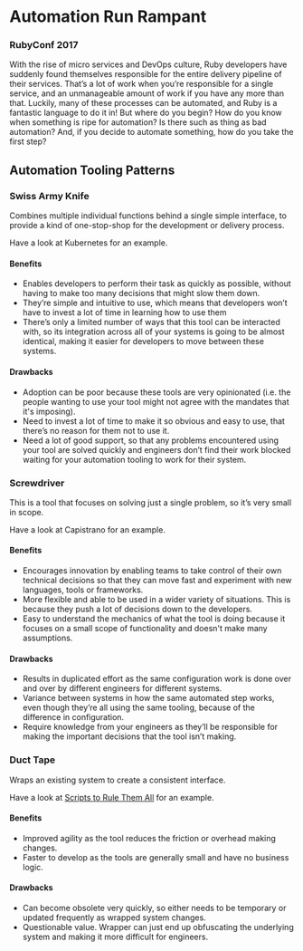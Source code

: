 # Automation Run Rampant

### RubyConf 2017
With the rise of micro services and DevOps culture, Ruby developers have suddenly found themselves responsible for the entire delivery pipeline of their services. That’s a lot of work when you’re responsible for a single service, and an unmanageable amount of work if you have any more than that. Luckily, many of these processes can be automated, and Ruby is a fantastic language to do it in! But where do you begin? How do you know when something is ripe for automation? Is there such as thing as bad automation? And, if you decide to automate something, how do you take the first step?


## Automation Tooling Patterns
### Swiss Army Knife
Combines multiple individual functions behind a single simple interface, to provide a kind of one-stop-shop for the development or delivery process.

Have a look at Kubernetes for an example.

#### Benefits
- Enables developers to perform their task as quickly as possible, without having to make too many decisions that might slow them down.
- They’re simple and intuitive to use, which means that developers won’t have to invest a lot of time in learning how to use them
- There’s only a limited number of ways that this tool can be interacted with, so its integration across all of your systems is going to be almost identical, making it easier for developers to move between these systems.

#### Drawbacks
- Adoption can be poor because these tools are very opinionated (i.e. the people wanting to use your tool might not agree with the mandates that it's imposing).
- Need to invest a lot of time to make it so obvious and easy to use, that there’s no reason for them not to use it.
- Need a lot of good support, so that any problems encountered using your tool are solved quickly and engineers don’t find their work blocked waiting for your automation tooling to work for their system.

### Screwdriver
This is a tool that focuses on solving just a single problem, so it’s very small in scope.

Have a look at Capistrano for an example.

#### Benefits
- Encourages innovation by enabling teams to take control of their own technical decisions so that they can move fast and experiment with new languages, tools or frameworks.
- More flexible and able to be used in a wider variety of situations. This is because they push a lot of decisions down to the developers.
- Easy to understand the mechanics of what the tool is doing because it focuses on a small scope of functionality and doesn't make many assumptions.

#### Drawbacks
- Results in duplicated effort as the same configuration work is done over and over by different engineers for different systems.
- Variance between systems in how the same automated step works, even though they’re all using the same tooling, because of the difference in configuration.
- Require knowledge from your engineers as they’ll be responsible for making the important decisions that the tool isn’t making.

### Duct Tape
Wraps an existing system to create a consistent interface.

Have a look at [Scripts to Rule Them All](https://github.com/github/scripts-to-rule-them-all) for an example.

#### Benefits
- Improved agility as the tool reduces the friction or overhead making changes.
- Faster to develop as the tools are generally small and have no business logic.

#### Drawbacks
- Can become obsolete very quickly, so either needs to be temporary or updated frequently as wrapped system changes.
- Questionable value. Wrapper can just end up obfuscating the underlying system and making it more difficult for engineers.
